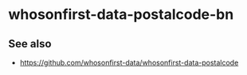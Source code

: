 # whosonfirst-data-postalcode-bn

## See also

* https://github.com/whosonfirst-data/whosonfirst-data-postalcode
